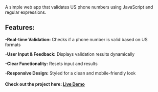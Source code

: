 A simple web app that validates US phone numbers using JavaScript and regular expressions.

## Features:

  **-Real-time Validation:** Checks if a phone number is valid based on US formats
  
  **-User Input & Feedback:** Displays validation results dynamically
  
  **-Clear Functionality:** Resets input and results
  
  **-Responsive Design:** Styled for a clean and mobile-friendly look

 #### Check out the project here: [Live Demo](https://estherlein.github.io/Tribute-Page/)
